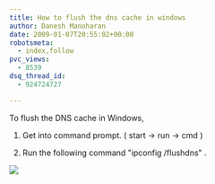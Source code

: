 ```yaml
---
title: How to flush the dns cache in windows
author: Danesh Manoharan
date: 2009-01-07T20:55:02+00:00
robotsmeta:
  - index,follow
pvc_views:
  - 8539
dsq_thread_id:
  - 924724727

---
```

To flush the DNS cache in Windows,

1. Get into command prompt. ( start -> run -> cmd )

2. Run the following command "ipconfig /flushdns" .

![](/wp-content/uploads/2009/01/flushdns-500x248.png)